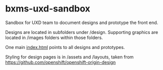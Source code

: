 # bxms-uxd-sandbox
Sandbox for UXD team to document designs and prototype the front end.

Designs are located in subfolders under /design. Supporting graphics are located in /images folders within those folders.

One main [index.html](/html/index.html) points to all designs and prototypes.

Styling for design pages is in /assets and /layouts, taken from https://github.com/openshift/openshift-origin-design
